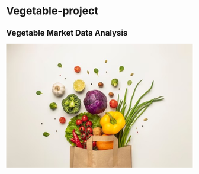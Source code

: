 # Vegetable-project
## Vegetable Market Data Analysis
<img src="veg.jpg" alt="Vegetable" align="center">
